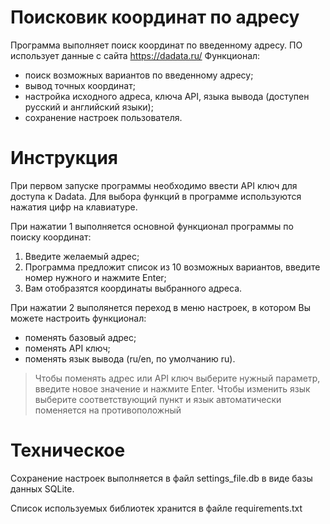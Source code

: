 # Поисковик координат по адресу
Программа выполняет поиск координат по введенному адресу. ПО использует данные с сайта https://dadata.ru/
Функционал:
- поиск возможных вариантов по введенному адресу;
- вывод точных координат;
- настройка исходного адреса, ключа API, языка вывода (доступен русский и английский языки);
- сохранение настроек пользователя.

# Инструкция
При первом запуске программы необходимо ввести API ключ для доступа к Dadata.
Для выбора функций в программе используются нажатия цифр на клавиатуре.

При нажатии 1 выполняется основной функционал программы по поиску координат:
1. Введите желаемый адрес;
2. Программа предложит список из 10 возможных вариантов, введите номер нужного и нажмите Enter;
3. Вам отобразятся координаты выбранного адреса.

При нажатии 2 выполянется переход в меню настроек, в котором Вы можете настроить функционал:
- поменять базовый адрес;
- поменять API ключ;
- поменять язык вывода (ru/en, по умолчанию ru).
> Чтобы поменять адрес или API ключ выберите нужный параметр, введите новое значение и нажмите Enter. Чтобы изменить язык выберите соответствующий пункт и язык автоматически поменяется на противоположный

# Техническое
Сохранение настроек выполняется в файл settings_file.db в виде базы данных SQLite.

Список используемых библиотек хранится в файле requirements.txt
